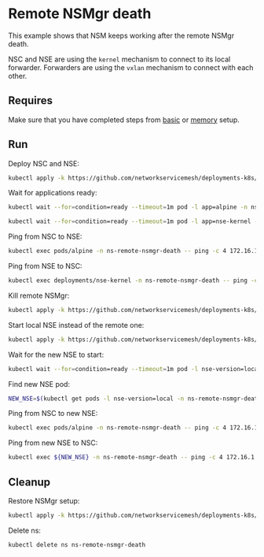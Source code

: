 # Remote NSMgr death

This example shows that NSM keeps working after the remote NSMgr death.

NSC and NSE are using the `kernel` mechanism to connect to its local forwarder.
Forwarders are using the `vxlan` mechanism to connect with each other.

## Requires

Make sure that you have completed steps from [basic](../../basic) or [memory](../../memory) setup.

## Run

Deploy NSC and NSE:
```bash
kubectl apply -k https://github.com/networkservicemesh/deployments-k8s/examples/heal/remote-nsmgr-death/remote-nse?ref=3d0b510d9ff87927e680297ccd0e9f58e14f45b1
```

Wait for applications ready:
```bash
kubectl wait --for=condition=ready --timeout=1m pod -l app=alpine -n ns-remote-nsmgr-death
```
```bash
kubectl wait --for=condition=ready --timeout=1m pod -l app=nse-kernel -n ns-remote-nsmgr-death
```

Ping from NSC to NSE:
```bash
kubectl exec pods/alpine -n ns-remote-nsmgr-death -- ping -c 4 172.16.1.100
```

Ping from NSE to NSC:
```bash
kubectl exec deployments/nse-kernel -n ns-remote-nsmgr-death -- ping -c 4 172.16.1.101
```

Kill remote NSMgr:
```bash
kubectl apply -k https://github.com/networkservicemesh/deployments-k8s/examples/heal/remote-nsmgr-death/nsmgr-death?ref=3d0b510d9ff87927e680297ccd0e9f58e14f45b1
```

Start local NSE instead of the remote one:
```bash
kubectl apply -k https://github.com/networkservicemesh/deployments-k8s/examples/heal/remote-nsmgr-death/local-nse?ref=3d0b510d9ff87927e680297ccd0e9f58e14f45b1
```

Wait for the new NSE to start:
```bash
kubectl wait --for=condition=ready --timeout=1m pod -l nse-version=local -n ns-remote-nsmgr-death
```

Find new NSE pod:
```bash
NEW_NSE=$(kubectl get pods -l nse-version=local -n ns-remote-nsmgr-death --template '{{range .items}}{{.metadata.name}}{{"\n"}}{{end}}')
```

Ping from NSC to new NSE:
```bash
kubectl exec pods/alpine -n ns-remote-nsmgr-death -- ping -c 4 172.16.1.102
```

Ping from new NSE to NSC:
```bash
kubectl exec ${NEW_NSE} -n ns-remote-nsmgr-death -- ping -c 4 172.16.1.103
```

## Cleanup

Restore NSMgr setup:
```bash
kubectl apply -k https://github.com/networkservicemesh/deployments-k8s/apps/nsmgr?ref=3d0b510d9ff87927e680297ccd0e9f58e14f45b1 -n nsm-system
```

Delete ns:
```bash
kubectl delete ns ns-remote-nsmgr-death
```
